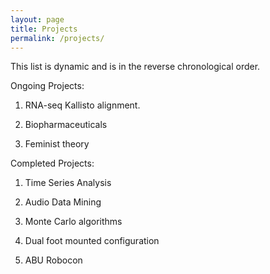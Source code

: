 ```yaml
---
layout: page
title: Projects
permalink: /projects/
---
```


This list is dynamic and is in the reverse chronological order.

Ongoing Projects:
  
   1. RNA-seq Kallisto alignment.

   2. Biopharmaceuticals

   3. Feminist theory

Completed Projects:
  
   1. Time Series Analysis

   2. Audio Data Mining

   3. Monte Carlo algorithms

   4. Dual foot mounted configuration

   5. ABU Robocon

